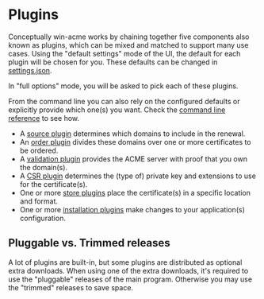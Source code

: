﻿---
sidebar: reference
---

# Plugins

Conceptually win-acme works by chaining together five components also known as plugins, which can be 
mixed and matched to support many use cases. Using the "default settings" mode of the UI, the default 
for each plugin will be chosen for you. These defaults can be changed in [settings.json](/reference/settings). 

In "full options" mode, you will be asked to pick each of these plugins. 

From the command line you can also rely on the configured defaults or explicitly provide which 
one(s) you want. Check the [command line reference](/reference/cli) to see how.

- A [source plugin](/reference/plugins/source/) determines which domains to include in the renewal.
- An [order plugin](/reference/plugins/order/) divides these domains over one or more certificates to be ordered.
- A [validation plugin](/reference/plugins/validation/) provides the ACME server with proof that you own the domain(s).
- A [CSR plugin](/reference/plugins/csr/) determines the (type of) private key and extensions to use for the certificate(s).
- One or more [store plugins](/reference/plugins/store/) place the certificate(s) in a specific location and format.
- One or more [installation plugins](/reference/plugins/installation/) make changes to your application(s) configuration.

## Pluggable vs. Trimmed releases

A lot of plugins are built-in, but some plugins are distributed as optional extra downloads. 
When using one of the extra downloads, it's required to use the "pluggable" releases of the 
main program. Otherwise you may use the "trimmed" releases to save space.